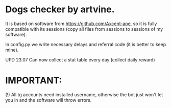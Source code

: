 # Dogs checker by artvine.
It is based on software from https://github.com/Axcent-ape, so it is fully compatible with its sessions (copy all files from sessions to sessions of my software).

In config.py we write necessary delays and referral code (it is better to keep mine).

UPD 23.07
Can now collect a stat table every day (collect daily reward)

# IMPORTANT:
(!) All tg accounts need installed username, otherwise the bot just won't let you in and the software will throw errors.
